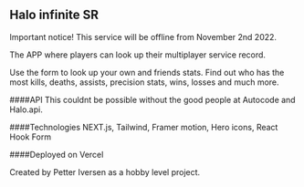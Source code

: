 ## Halo infinite SR

Important notice! This service will be offline from November 2nd 2022.

The APP where players can look up their multiplayer service record.

Use the form to look up your own and friends stats. Find out who has the most kills, deaths, assists, precision stats, wins, losses and much more.

####API
This couldnt be possible without the good people at Autocode and Halo.api.

####Technologies
NEXT.js, Tailwind, Framer motion, Hero icons, React Hook Form

####Deployed on Vercel

Created by Petter Iversen as a hobby level project.
